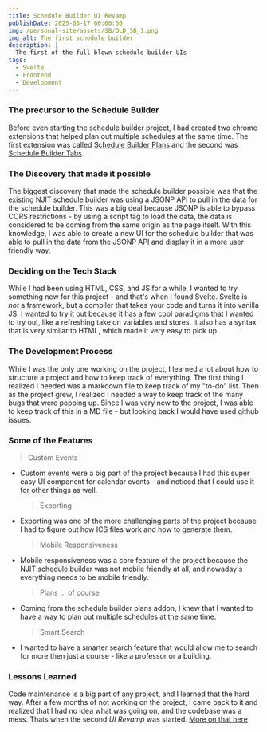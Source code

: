 ```yaml
---
title: Schedule Builder UI Revamp
publishDate: 2025-03-17 00:00:00
img: /personal-site/assets/SB/OLD_SB_1.png
img_alt: The first schedule builder
description: |
  The first of the full blown schedule builder UIs
tags:
  - Svelte
  - Frontend
  - Development
---
```


### The precursor to the Schedule Builder

Before even starting the schedule builder project, I had created two chrome extensions that helped plan out multiple schedules at the same time.
The first extension was called [Schedule Builder Plans](./sb-plans) and the second was [Schedule Builder Tabs](./sb-tabs).

### The Discovery that made it possible

The biggest discovery that made the schedule builder possible was that the existing NJIT schedule builder was using a JSONP API to pull in the data for the schedule builder.
This was a big deal because JSONP is able to bypass CORS restrictions - by using a script tag to load the data, the data is considered to be coming from the same origin as the page itself.
With this knowledge, I was able to create a new UI for the schedule builder that was able to pull in the data from the JSONP API and display it in a more user friendly way.

### Deciding on the Tech Stack

While I had been using HTML, CSS, and JS for a while, I wanted to try something new for this project - and that's when I found Svelte.
Svelte is _not_ a framework, but a compiler that takes your code and turns it into vanilla JS.
I wanted to try it out because it has a few cool paradigms that I wanted to try out, like a refreshing take on variables and stores.
It also has a syntax that is very similar to HTML, which made it very easy to pick up.

### The Development Process

While I was the only one working on the project, I learned a lot about how to structure a project and how to keep track of everything.
The first thing I realized I needed was a markdown file to keep track of my "to-do" list.
Then as the project grew, I realized I needed a way to keep track of the many bugs that were popping up.
Since I was very new to the project, I was able to keep track of this in a MD file - but looking back I would have used github issues.

### Some of the Features

> Custom Events

- Custom events were a big part of the project because I had this super easy UI component for calendar events - and noticed that I could use it for other things as well.
  > Exporting
- Exporting was one of the more challenging parts of the project because I had to figure out how ICS files work and how to generate them.
  > Mobile Responsiveness
- Mobile responsiveness was a core feature of the project because the NJIT schedule builder was not mobile friendly at all, and nowaday's everything needs to be mobile friendly.
  > Plans ... of course
- Coming from the schedule builder plans addon, I knew that I wanted to have a way to plan out multiple schedules at the same time.
  > Smart Search
- I wanted to have a smarter search feature that would allow me to search for more then just a course - like a professor or a building.

### Lessons Learned

Code maintenance is a big part of any project, and I learned that the hard way.
After a few months of not working on the project, I came back to it and realized that I had no idea what was going on, and the codebase was a mess.
Thats when the second _UI Revamp_ was started.
[More on that here](/personal-site/work/schedule-builder/sb-2)
